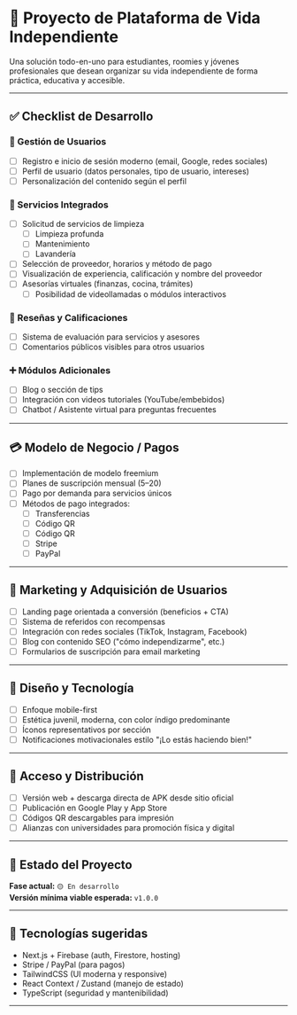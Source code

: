 # 🧩 Proyecto de Plataforma de Vida Independiente

Una solución todo-en-uno para estudiantes, roomies y jóvenes profesionales que desean organizar su vida independiente de forma práctica, educativa y accesible.

---

## ✅ Checklist de Desarrollo

### 👥 Gestión de Usuarios
- [ ] Registro e inicio de sesión moderno (email, Google, redes sociales)
- [ ] Perfil de usuario (datos personales, tipo de usuario, intereses)
- [ ] Personalización del contenido según el perfil

### 🧹 Servicios Integrados
- [ ] Solicitud de servicios de limpieza
    - [ ] Limpieza profunda
    - [ ] Mantenimiento
    - [ ] Lavandería
- [ ] Selección de proveedor, horarios y método de pago
- [ ] Visualización de experiencia, calificación y nombre del proveedor
- [ ] Asesorías virtuales (finanzas, cocina, trámites)
    - [ ] Posibilidad de videollamadas o módulos interactivos

### 🌟 Reseñas y Calificaciones
- [ ] Sistema de evaluación para servicios y asesores
- [ ] Comentarios públicos visibles para otros usuarios

### ➕ Módulos Adicionales
- [ ] Blog o sección de tips
- [ ] Integración con videos tutoriales (YouTube/embebidos)
- [ ] Chatbot / Asistente virtual para preguntas frecuentes

---

## 💳 Modelo de Negocio / Pagos
- [ ] Implementación de modelo freemium
- [ ] Planes de suscripción mensual ($5–$20)
- [ ] Pago por demanda para servicios únicos
- [ ] Métodos de pago integrados:
    - [ ] Transferencias
    - [ ] Código QR
    - [ ] Código QR
    - [ ] Stripe
    - [ ] PayPal

---

## 🎯 Marketing y Adquisición de Usuarios
- [ ] Landing page orientada a conversión (beneficios + CTA)
- [ ] Sistema de referidos con recompensas
- [ ] Integración con redes sociales (TikTok, Instagram, Facebook)
- [ ] Blog con contenido SEO ("cómo independizarme", etc.)
- [ ] Formularios de suscripción para email marketing

---

## 📲 Diseño y Tecnología
- [ ] Enfoque mobile-first
- [ ] Estética juvenil, moderna, con color índigo predominante
- [ ] Íconos representativos por sección
- [ ] Notificaciones motivacionales estilo "¡Lo estás haciendo bien!"

---

## 📍 Acceso y Distribución
- [ ] Versión web + descarga directa de APK desde sitio oficial
- [ ] Publicación en Google Play y App Store
- [ ] Códigos QR descargables para impresión
- [ ] Alianzas con universidades para promoción física y digital

---

## 🚧 Estado del Proyecto
**Fase actual:** `🟡 En desarrollo`  
**Versión mínima viable esperada:** `v1.0.0`

---

## 📌 Tecnologías sugeridas
- Next.js + Firebase (auth, Firestore, hosting)
- Stripe / PayPal (para pagos)
- TailwindCSS (UI moderna y responsive)
- React Context / Zustand (manejo de estado)
- TypeScript (seguridad y mantenibilidad)

---
